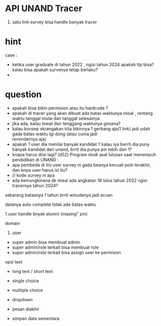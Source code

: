 # API UNAND Tracer

1. satu link survey bisa handle banyak tracer


# hint
case :
- ketika user graduate di tahun 2022 , ngisi tahun 2024  apakah ttp bisa? kalau bisa apakah survenya tetap berlaku?
- 

# question
- apakah bisa bikin permision atau itu hardcode ?
- apakah di tracer yang akan dibuat ada batas waktunya misal , rentang waktu tanggal mulai dan tanggal selesainya
- jika ada, kalau lewat dari tenggang waktunya gimana?
- kalau konsep skrangakan kita bikinnya 1 gerbang aja(1 link) jadi udah gada batas waktu lgi dong (atau cuma jadi  
  remindernya aja)
- apakah 1 user dia menilai banyak kandidat ? kalau iya berrti dia puny banyak kandidat dari unand, brrti dia punya
  pin lebih dari 1?
- knapa harus diisi lagi? (d52) Program studi asal lulusan saat menempuh pendidikan di UNAND :
- apa pembeda di lini user survey ni gada beanya kecuali poin terakhir, dan knpa user harus isi itu?
- // kode survey ni apa
- ada kemungkinana dk misal ada angkatan 18 lulus tahun 2022 ngisi tracernya tahun 2024?


sekarang batasnya 1 tahun
brrti wisudanya jadi acuan 

datanya auto complete
tidak ada batas waktu


1 user handle bnyak alumni (masing" pin)


domain

1. user 
- super admin bisa membuat admin
- super admin/role terkait bisa membuat role
- super admin/role terkait bisa assign user ke permision


opsi text
- long text / short text
- single choice
- multiple choice
- dropdown

- pesan diakhir

- simpan data sementara 
